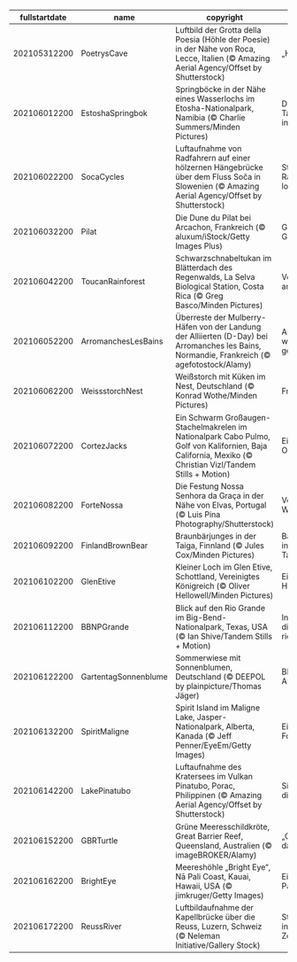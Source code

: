 |fullstartdate|name|copyright|title|image|
|--|--|--|--|--|
202105312200|PoetrysCave|Luftbild der Grotta della Poesia (Höhle der Poesie) in der Nähe von Roca, Lecce, Italien (© Amazing Aerial Agency/Offset by Shutterstock)|„Höhle der Poesie“|![](/de-DE/2021/06/202105312200PoetrysCave.jpg)|
202106012200|EstoshaSpringbok|Springböcke in der Nähe eines Wasserlochs im Etosha-Nationalpark, Namibia (© Charlie Summers/Minden Pictures)|Die trockenen Tage des Winters in Etosha|![](/de-DE/2021/06/202106012200EstoshaSpringbok.jpg)|
202106022200|SocaCycles|Luftaufnahme von Radfahrern auf einer hölzernen Hängebrücke über dem Fluss Soča in Slowenien (© Amazing Aerial Agency/Offset by Shutterstock)|Steigen Sie auf Ihr Rad und fahren Sie los!|![](/de-DE/2021/06/202106022200SocaCycles.jpg)|
202106032200|Pilat|Die Dune du Pilat bei Arcachon, Frankreich (© aluxum/iStock/Getty Images Plus)|Gegen Wind und Gezeiten|![](/de-DE/2021/06/202106032200Pilat.jpg)|
202106042200|ToucanRainforest|Schwarzschnabeltukan im Blätterdach des Regenwalds, La Selva Biological Station, Costa Rica (© Greg Basco/Minden Pictures)|Vogelperspektive am Weltumwelttag|![](/de-DE/2021/06/202106042200ToucanRainforest.jpg)|
202106052200|ArromanchesLesBains|Überreste der Mulberry-Häfen von der Landung der Alliierten (D-Day) bei Arromanches les Bains, Normandie, Frankreich (© agefotostock/Alamy)|An diesem Strand wurde Geschichte geschrieben|![](/de-DE/2021/06/202106052200ArromanchesLesBains.jpg)|
202106062200|WeissstorchNest|Weißstorch mit Küken im Nest, Deutschland (© Konrad Wothe/Minden Pictures)|Frühstück ist fertig|![](/de-DE/2021/06/202106062200WeissstorchNest.jpg)|
202106072200|CortezJacks|Ein Schwarm Großaugen-Stachelmakrelen im Nationalpark Cabo Pulmo, Golf von Kalifornien, Baja California, Mexiko (© Christian Vizl/Tandem Stills + Motion)|Ein Tag für unsere Ozeane|![](/de-DE/2021/06/202106072200CortezJacks.jpg)|
202106082200|ForteNossa|Die Festung Nossa Senhora da Graça in der Nähe von Elvas, Portugal (© Luis Pina Photography/Shutterstock)|Von der Ruine zum Weltkulturerbe|![](/de-DE/2021/06/202106082200ForteNossa.jpg)|
202106092200|FinlandBrownBear|Braunbärjunges in der Taiga, Finnland (© Jules Cox/Minden Pictures)|Bärenbeobachtung in der finnischen Taiga|![](/de-DE/2021/06/202106092200FinlandBrownBear.jpg)|
202106102200|GlenEtive|Kleiner Loch im Glen Etive, Schottland, Vereinigtes Königreich (© Oliver Hellowell/Minden Pictures)|Eine Insel in den Highlands|![](/de-DE/2021/06/202106102200GlenEtive.jpg)|
202106112200|BBNPGrande|Blick auf den Rio Grande im Big-Bend-Nationalpark, Texas, USA (© Ian Shive/Tandem Stills + Motion)|In Texas ist sogar die Flusskurve riesig|![](/de-DE/2021/06/202106112200BBNPGrande.jpg)|
202106122200|GartentagSonnenblume|Sommerwiese mit Sonnenblumen, Deutschland (© DEEPOL by plainpicture/Thomas Jäger)|Blumige Aussichten|![](/de-DE/2021/06/202106122200GartentagSonnenblume.jpg)|
202106132200|SpiritMaligne|Spirit Island im Maligne Lake, Jasper-Nationalpark, Alberta, Kanada (© Jeff Penner/EyeEm/Getty Images)|Ein Paradies für Fotografen|![](/de-DE/2021/06/202106132200SpiritMaligne.jpg)|
202106142200|LakePinatubo|Luftaufnahme des Kratersees im Vulkan Pinatubo, Porac, Philippinen (© Amazing Aerial Agency/Offset by Shutterstock)|Sind Sie älter als dieser See?|![](/de-DE/2021/06/202106142200LakePinatubo.jpg)|
202106152200|GBRTurtle|Grüne Meeresschildkröte, Great Barrier Reef, Queensland, Australien (© imageBROKER/Alamy)|„Gleitflug“ durch das Meer|![](/de-DE/2021/06/202106152200GBRTurtle.jpg)|
202106162200|BrightEye|Meereshöhle „Bright Eye“, Nā Pali Coast, Kauai, Hawaii, USA (© jimkruger/Getty Images)|Ein weiterer Tag im Paradies|![](/de-DE/2021/06/202106162200BrightEye.jpg)|
202106172200|ReussRiver|Luftbildaufnahme der Kapellbrücke über die Reuss, Luzern, Schweiz (© Neleman Initiative/Gallery Stock)|Stadt der Brücken in der Zentralschweiz|![](/de-DE/2021/06/202106172200ReussRiver.jpg)|
